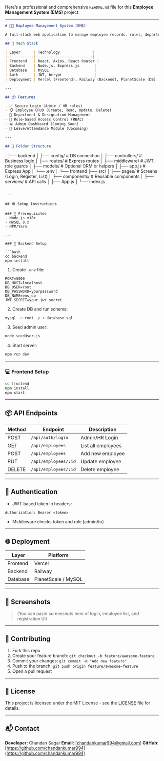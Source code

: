 Here’s a professional and comprehensive `README.md` file for this **Employee Management System (EMS)** project:

---

```markdown
# 🧑‍💼 Employee Management System (EMS)

A full-stack web application to manage employee records, roles, departments, and designations with secure admin/HR login.

## 🚀 Tech Stack

| Layer      | Technology               |
|------------|--------------------------|
| Frontend   | React, Axios, React Router |
| Backend    | Node.js, Express.js       |
| Database   | MySQL                     |
| Auth       | JWT, bcrypt               |
| Deployment | Vercel (Frontend), Railway (Backend), PlanetScale (DB) |

---

## 📦 Features

- ✅ Secure Login (Admin / HR roles)
- 📋 Employee CRUD (Create, Read, Update, Delete)
- 🏢 Department & Designation Management
- 🔐 Role-based Access Control (RBAC)
- 📊 Admin Dashboard (Coming Soon)
- 📅 Leave/Attendance Module (Upcoming)

---

## 📁 Folder Structure

```

.
├── backend
│   ├── config/         # DB connection
│   ├── controllers/    # Business logic
│   ├── routes/         # Express routes
│   ├── middleware/     # JWT, role guards
│   ├── models/         # Optional ORM or helpers
│   ├── app.js          # Express App
│   └── .env
│
└── frontend
├── src/
│   ├── pages/       # Screens (Login, Register, List)
│   ├── components/  # Reusable components
│   ├── services/    # API calls
│   ├── App.js
│   └── index.js

````

---

## 🛠️ Setup Instructions

### 🧰 Prerequisites
- Node.js v18+
- MySQL 8.x
- NPM/Yarn

---

### 🔧 Backend Setup

```bash
cd backend
npm install
````

1. Create `.env` file:

```env
PORT=5000
DB_HOST=localhost
DB_USER=root
DB_PASSWORD=yourpassword
DB_NAME=ems_db
JWT_SECRET=your_jwt_secret
```

2. Create DB and run schema:

```bash
mysql -u root -p < database.sql
```

3. Seed admin user:

```bash
node seedUser.js
```

4. Start server:

```bash
npm run dev
```

---

### 💻 Frontend Setup

```bash
cd frontend
npm install
npm start
```

---

## 📦 API Endpoints

| Method | Endpoint             | Description        |
| ------ | -------------------- | ------------------ |
| POST   | `/api/auth/login`    | Admin/HR Login     |
| GET    | `/api/employees`     | List all employees |
| POST   | `/api/employees`     | Add new employee   |
| PUT    | `/api/employees/:id` | Update employee    |
| DELETE | `/api/employees/:id` | Delete employee    |

---

## 🔐 Authentication

* JWT-based token in headers:

```http
Authorization: Bearer <token>
```

* Middleware checks token and role (admin/hr)

---

## 🌐 Deployment

| Layer    | Platform            |
| -------- | ------------------- |
| Frontend | Vercel              |
| Backend  | Railway             |
| Database | PlanetScale / MySQL |

---

## 📸 Screenshots

> (You can paste screenshots here of login, employee list, and registration UI)

---

## 🤝 Contributing

1. Fork this repo
2. Create your feature branch: `git checkout -b feature/awesome-feature`
3. Commit your changes: `git commit -m "Add new feature"`
4. Push to the branch: `git push origin feature/awesome-feature`
5. Open a pull request

---

## 🧾 License

This project is licensed under the MIT License - see the [LICENSE](LICENSE) file for details.

---

## 📬 Contact

**Developer:** Chandan Sagar
**Email:** \[[chandankumar994@gmail.com](mailto:chandankumar994@gmail.com)]
**GitHub:** [https://github.com/chandankumar994](https://github.com/chandankumar994)

